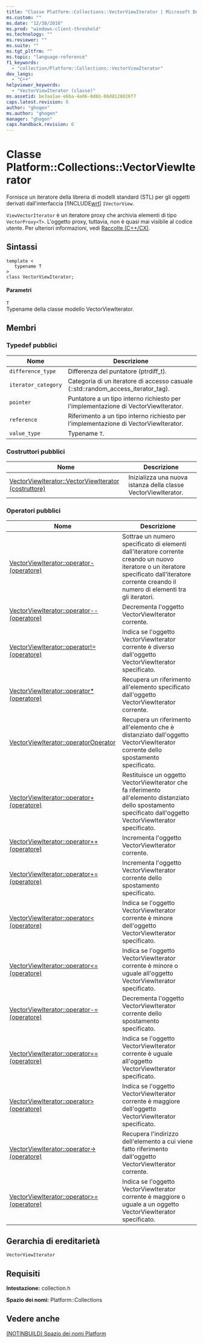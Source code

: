 ```yaml
---
title: "Classe Platform::Collections::VectorViewIterator | Microsoft Docs"
ms.custom: ""
ms.date: "12/30/2016"
ms.prod: "windows-client-threshold"
ms.technology: ""
ms.reviewer: ""
ms.suite: ""
ms.tgt_pltfrm: ""
ms.topic: "language-reference"
f1_keywords: 
  - "collection/Platform::Collections::VectorViewIterator"
dev_langs: 
  - "C++"
helpviewer_keywords: 
  - "VectorViewIterator (classe)"
ms.assetid: be3aa1ae-e6ba-4a06-8d6b-86d8128026f7
caps.latest.revision: 6
author: "ghogen"
ms.author: "ghogen"
manager: "ghogen"
caps.handback.revision: 6
---
```

# Classe Platform::Collections::VectorViewIterator
Fornisce un iteratore della libreria di modelli standard \(STL\) per gli oggetti derivati dall'interfaccia [!INCLUDE[wrt](../cppcx/includes/wrt-md.md)] `IVectorView`.  
  
 `ViewVectorIterator` è un iteratore proxy che archivia elementi di tipo `VectorProxy<T>`. L'oggetto proxy, tuttavia, non è quasi mai visibile al codice utente. Per ulteriori informazioni, vedi [Raccolte \(C\+\+\/CX\)](../cppcx/collections-c-cx.md).  
  
## Sintassi  
  
```  
template <  
   typename T  
>  
class VectorViewIterator;  
```  
  
#### Parametri  
 `T`  
 Typename della classe modello VectorViewIterator.  
  
## Membri  
  
### Typedef pubblici  
  
|Nome|Descrizione|  
|----------|-----------------|  
|`difference_type`|Differenza del puntatore \(ptrdiff\_t\).|  
|`iterator_category`|Categoria di un iteratore di accesso casuale \(::std::random\_access\_iterator\_tag\).|  
|`pointer`|Puntatore a un tipo interno richiesto per l'implementazione di VectorViewIterator.|  
|`reference`|Riferimento a un tipo interno richiesto per l'implementazione di VectorViewIterator.|  
|`value_type`|Typename `T`.|  
  
### Costruttori pubblici  
  
|Nome|Descrizione|  
|----------|-----------------|  
|[VectorViewIterator::VectorViewIterator \(costruttore\)](../cppcx/vectorviewiterator-vectorviewiterator-constructor.md)|Inizializza una nuova istanza della classe VectorViewIterator.|  
  
### Operatori pubblici  
  
|Nome|Descrizione|  
|----------|-----------------|  
|[VectorViewIterator::operator\- \(operatore\)](../cppcx/vectorviewiterator-operator-minus-operator.md)|Sottrae un numero specificato di elementi dall'iteratore corrente creando un nuovo iteratore o un iteratore specificato dall'iteratore corrente creando il numero di elementi tra gli iteratori.|  
|[VectorViewIterator::operator\-\- \(operatore\)](../cppcx/vectorviewiterator-operator-decrement-operator.md)|Decrementa l'oggetto VectorViewIterator corrente.|  
|[VectorViewIterator::operator\!\= \(operatore\)](../cppcx/vectorviewiterator-operator-inequality-operator.md)|Indica se l'oggetto VectorViewIterator corrente è diverso dall'oggetto VectorViewIterator specificato.|  
|[VectorViewIterator::operator\* \(operatore\)](../cppcx/vectorviewiterator-operator-dereference-operator.md)|Recupera un riferimento all'elemento specificato dall'oggetto VectorViewIterator corrente.|  
|[VectorViewIterator::operatorOperator](../cppcx/vectorviewiterator-operatoroperator.md)|Recupera un riferimento all'elemento che è distanziato dall'oggetto VectorViewIterator corrente dello spostamento specificato.|  
|[VectorViewIterator::operator\+ \(operatore\)](../cppcx/vectorviewiterator-operator-plus-operator.md)|Restituisce un oggetto VectorViewIterator che fa riferimento all'elemento distanziato dello spostamento specificato dall'oggetto VectorViewIterator specificato.|  
|[VectorViewIterator::operator\+\+ \(operatore\)](../cppcx/vectorviewiterator-operator-increment-operator.md)|Incrementa l'oggetto VectorViewIterator corrente.|  
|[VectorViewIterator::operator\+\= \(operatore\)](../cppcx/vectorviewiterator-operator-plus-assign-operator.md)|Incrementa l'oggetto VectorViewIterator corrente dello spostamento specificato.|  
|[VectorViewIterator::operator\< \(operatore\)](../cppcx/vectorviewiterator-operator-less-than-operator.md)|Indica se l'oggetto VectorViewIterator corrente è minore dell'oggetto VectorViewIterator specificato.|  
|[VectorViewIterator::operator\<\= \(operatore\)](../cppcx/vectorviewiterator-operator-less-than-or-equals-operator.md)|Indica se l'oggetto VectorViewIterator corrente è minore o uguale all'oggetto VectorViewIterator specificato.|  
|[VectorViewIterator::operator\-\= \(operatore\)](../cppcx/vectorviewiterator-operator-subtract-assign-operator.md)|Decrementa l'oggetto VectorViewIterator corrente dello spostamento specificato.|  
|[VectorViewIterator::operator\=\= \(operatore\)](../cppcx/vectorviewiterator-operator-equality-operator.md)|Indica se l'oggetto VectorViewIterator corrente è uguale all'oggetto VectorViewIterator specificato.|  
|[VectorViewIterator::operator\> \(operatore\)](../cppcx/vectorviewiterator-operator-greater-than-operator.md)|Indica se l'oggetto VectorViewIterator corrente è maggiore dell'oggetto VectorViewIterator specificato.|  
|[VectorViewIterator::operator\-\> \(operatore\)](../cppcx/vectorviewiterator-operator-arrow-operator.md)|Recupera l'indirizzo dell'elemento a cui viene fatto riferimento dall'oggetto VectorViewIterator corrente.|  
|[VectorViewIterator::operator\>\= \(operatore\)](../cppcx/vectorviewiterator-operator-greater-than-or-equals-operator.md)|Indica se l'oggetto VectorViewIterator corrente è maggiore o uguale a un oggetto VectorViewIterator specificato.|  
  
## Gerarchia di ereditarietà  
 `VectorViewIterator`  
  
## Requisiti  
 **Intestazione:** collection.h  
  
 **Spazio dei nomi:** Platform::Collections  
  
## Vedere anche  
 [\(NOTINBUILD\) Spazio dei nomi Platform](http://msdn.microsoft.com/it-it/f3ce3eab-028c-4204-ba9f-9ab8af17c8c4)